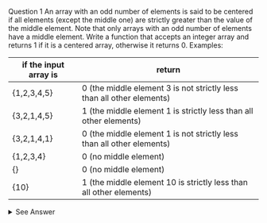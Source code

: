 Question 1
An array with an odd number of elements is said to be centered
if all elements (except the middle one) are strictly greater than the value
of the middle element. Note that only arrays with an odd number of elements
have a middle element. Write a function that accepts an integer array and
returns 1 if it is a centered array, otherwise it returns 0.
Examples:

if the input array is | return                                                                
-----------------------|-----------------------------------------------------------------------
 {1,2,3,4,5}           | 0 (the middle element 3 is not strictly less than all other elements) 
 {3,2,1,4,5}           | 1 (the middle element 1 is strictly less than all other elements)     
 {3,2,1,4,1}           | 0 (the middle element 1 is not strictly less than all other elements) 
 {1,2,3,4}             | 0 (no middle element)                                                 
 {}                    | 0 (no middle element)                                                 
 {10}                  | 1 (the middle element 10 is strictly less than all other elements)
 
 
<details>
  <summary>See Answer</summary>
  
 ```ruby
    public static int isCenteredArray(int[] arr) {
      int n = arr.length;
      if (n % 2 == 0) {
          return 0;
      }

      int middle = arr[n / 2];
      for (int i = 0; i < n; i++) {
          if (i == n / 2) {
              continue;
          }
          if (arr[i] <= middle) {
              return 0;
          }
      }
      return 1;
    }
 ```
  
   ### Explanation
 
   1. First, the function checks if the length of the input array arr is even or not. If the length is even, the function immediately returns 0 as   centered arrays can only have an odd number of elements.

   2. If the length of the array is odd, the code then calculates the index of the middle element and stores it in the middle variable.

   3. The code then iterates over the array using a for loop. For each element of the array, the code checks if the current index i is equal to the index of the middle element (n / 2). If so, the code skips the current iteration using the continue statement.

   4. If the current index is not equal to the index of the middle element, the code checks if the current element arr[i] is less than or equal to the middle element. If so, the function immediately returns 0 as the current element is not strictly greater than the middle element.

   5. After all elements of the array have been checked, if no elements were found to be less than or equal to the middle element, the function returns 1, indicating that the array is a centered array.
  
</details>
